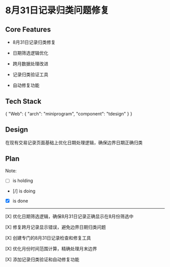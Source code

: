 # 8月31日记录归类问题修复

## Core Features

- 8月31日记录归类修复

- 日期筛选逻辑优化

- 跨月数据处理改进

- 记录归类验证工具

- 自动修复功能

## Tech Stack

{
  "Web": {
    "arch": "miniprogram",
    "component": "tdesign"
  }
}

## Design

在现有交易记录页面基础上优化日期处理逻辑，确保边界日期正确归类

## Plan

Note: 

- [ ] is holding
- [/] is doing
- [X] is done

---

[X] 优化日期筛选逻辑，确保8月31日记录正确显示在8月份筛选中

[X] 修复跨月记录显示错误，避免边界日期归类问题

[X] 创建专门的8月31日记录检查和修复工具

[X] 优化月份时间范围计算，精确处理月末边界

[X] 添加记录归类验证和自动修复功能
